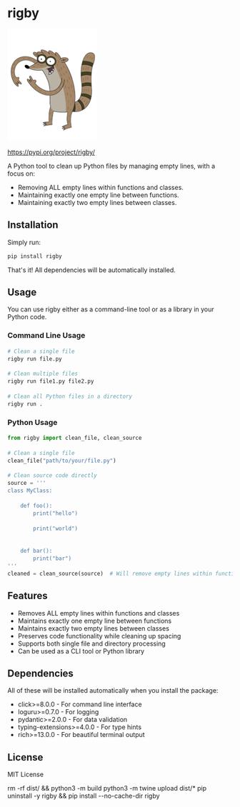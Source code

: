 # rigby

<img src="https://raw.githubusercontent.com/lothartj/rigby/main/images/rigby.webp" alt="Rigby" width="200"/>

https://pypi.org/project/rigby/

A Python tool to clean up Python files by managing empty lines, with a focus on:
- Removing ALL empty lines within functions and classes.
- Maintaining exactly one empty line between functions.
- Maintaining exactly two empty lines between classes.

## Installation

Simply run:
```bash
pip install rigby
```

That's it! All dependencies will be automatically installed.

## Usage

You can use rigby either as a command-line tool or as a library in your Python code.

### Command Line Usage

```bash
# Clean a single file
rigby run file.py

# Clean multiple files
rigby run file1.py file2.py

# Clean all Python files in a directory
rigby run .
```

### Python Usage

```python
from rigby import clean_file, clean_source

# Clean a single file
clean_file("path/to/your/file.py")

# Clean source code directly
source = '''
class MyClass:

    def foo():
        print("hello")

        print("world")


    def bar():
        print("bar")
'''
cleaned = clean_source(source)  # Will remove empty lines within functions and format properly
```

## Features

- Removes ALL empty lines within functions and classes
- Maintains exactly one empty line between functions
- Maintains exactly two empty lines between classes
- Preserves code functionality while cleaning up spacing
- Supports both single file and directory processing
- Can be used as a CLI tool or Python library

## Dependencies

All of these will be installed automatically when you install the package:
- click>=8.0.0 - For command line interface
- loguru>=0.7.0 - For logging
- pydantic>=2.0.0 - For data validation
- typing-extensions>=4.0.0 - For type hints
- rich>=13.0.0 - For beautiful terminal output

## License

MIT License

rm -rf dist/ && python3 -m build
python3 -m twine upload dist/*
pip uninstall -y rigby && pip install --no-cache-dir rigby
